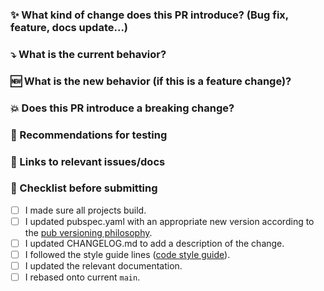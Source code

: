 ### :sparkles: What kind of change does this PR introduce? (Bug fix, feature, docs update...)


### :arrow_heading_down: What is the current behavior?


### :new: What is the new behavior (if this is a feature change)?


### :boom: Does this PR introduce a breaking change?


### :bug: Recommendations for testing


### :memo: Links to relevant issues/docs


### :thinking: Checklist before submitting

- [ ] I made sure all projects build.
- [ ] I updated pubspec.yaml with an appropriate new version according to the [pub versioning philosophy](https://dart.dev/tools/pub/versioning).
- [ ] I updated CHANGELOG.md to add a description of the change.
- [ ] I followed the style guide lines ([code style guide](https://github.com/Baseflow/flutter-geocoding/blob/main/CONTRIBUTING.md)).
- [ ] I updated the relevant documentation.
- [ ] I rebased onto current `main`.
